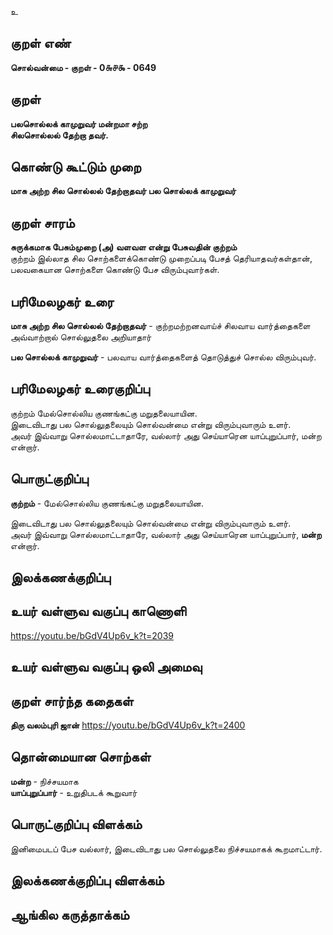 உ

## குறள் எண் 

**சொல்வன்மை - குறள் - 0௬௪௯ - 0649**  

## குறள் 

**பலசொல்லக் காமுறுவர் மன்றமா சற்ற  
சிலசொல்லல் தேற்றா தவர்.**  

## கொண்டு கூட்டும் முறை

**மாசு அற்ற சில சொல்லல் தேற்றாதவர் பல சொல்லக் காமுறுவர்** 

## குறள் சாரம் 

**சுருக்கமாக பேசும்முறை (அ) வளவள என்று பேசுவதின் குற்றம்**  
குற்றம் இல்லாத சில சொற்களைக்கொண்டு முறைப்படி பேசத் தெரியாதவர்கள்தான்,   
பலவகையான சொற்களை கொண்டு பேச விரும்புவார்கள்.  

## பரிமேலழகர் உரை

**மாசு அற்ற சில சொல்லல் தேற்றாதவர்** - குற்றமற்றனவாய்ச் சிலவாய வார்த்தைகளை அவ்வாற்றால் சொல்லுதலை அறியாதார்  

**பல சொல்லக் காமுறுவர்** - பலவாய வார்த்தைகளைத் தொடுத்துச் சொல்ல விரும்புவர். 

## பரிமேலழகர் உரைகுறிப்பு   

குற்றம் மேல்சொல்லிய குணங்கட்கு மறுதலையாயின.  
இடைவிடாது பல சொல்லுதலையும் சொல்வன்மை என்று விரும்புவாரும் உளர்.  
அவர் இவ்வாறு சொல்லமாட்டாதாரே, வல்லார் அது செய்யாரென யாப்புறுப்பார், மன்ற என்றார்.    

## பொருட்குறிப்பு 

**குற்றம்** - மேல்சொல்லிய குணங்கட்கு மறுதலையாயின.  

இடைவிடாது பல சொல்லுதலையும் சொல்வன்மை என்று விரும்புவாரும் உளர்.  
அவர் இவ்வாறு சொல்லமாட்டாதாரே, வல்லார் அது செய்யாரென யாப்புறுப்பார், **மன்ற** என்றார்.    

## இலக்கணக்குறிப்பு  


## உயர் வள்ளுவ வகுப்பு காணொளி

https://youtu.be/bGdV4Up6v_k?t=2039  

## உயர் வள்ளுவ வகுப்பு ஒலி அமைவு 

 
## குறள் சார்ந்த கதைகள் 

**திரு வலம்புரி ஜான்**   https://youtu.be/bGdV4Up6v_k?t=2400  

## தொன்மையான சொற்கள்

**மன்ற** - நிச்சயமாக  
**யாப்புறுப்பார்** - உறுதிபடக் கூறுவார்  

## பொருட்குறிப்பு விளக்கம்

இனிமைபடப் பேச வல்லார், இடைவிடாது பல சொல்லுதலை நிச்சயமாகக் கூறமாட்டார்.

## இலக்கணக்குறிப்பு விளக்கம்


## ஆங்கில கருத்தாக்கம் 


